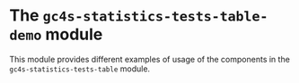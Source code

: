 The `gc4s-statistics-tests-table-demo` module
=============================================

This module provides different examples of usage of the components in the `gc4s-statistics-tests-table` module.